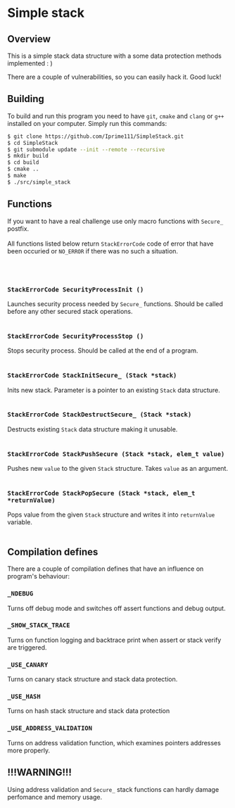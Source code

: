 # Simple stack

## Overview

This is a simple stack data structure with a some data protection methods implemented : )

There are a couple of vulnerabilities, so you can easily hack it. Good luck!

## Building

To build and run this program you need to have `git`, `cmake` and `clang` or `g++` installed on your computer. Simply run this commands:

``` bash
$ git clone https://github.com/Iprime111/SimpleStack.git
$ cd SimpleStack
$ git submodule update --init --remote --recursive
$ mkdir build
$ cd build
$ cmake ..
$ make
$ ./src/simple_stack
```
## Functions
If you want to have a real challenge use only macro functions with `Secure_` postfix.<br /><br />
All functions listed below return `StackErrorCode` code of error that have been occuried or `NO_ERROR` if there was no such a situation.

<br /><br />

### `StackErrorCode SecurityProcessInit ()`
Launches security process needed by `Secure_` functions. Should be called before any other secured stack operations.
<br /><br />

### `StackErrorCode SecurityProcessStop ()`
Stops security process. Should be called at the end of a program.
<br /><br />

### `StackErrorCode StackInitSecure_ (Stack *stack)`
Inits new stack. Parameter is a pointer to an existing `Stack` data structure.
<br /><br />

### `StackErrorCode StackDestructSecure_ (Stack *stack)`
Destructs existing `Stack` data structure making it unusable.
<br /><br />

### `StackErrorCode StackPushSecure (Stack *stack, elem_t value)`
Pushes new `value` to the given `Stack` structure. Takes `value` as an argument.
<br /><br />

### `StackErrorCode StackPopSecure (Stack *stack, elem_t *returnValue)`
Pops value from the given `Stack` structure and writes it into `returnValue` variable.
<br /><br />

## Compilation defines
There are a couple of compilation defines that have an influence on program's behaviour:
### `_NDEBUG`
Turns off debug mode and switches off assert functions and debug output.

### `_SHOW_STACK_TRACE`
Turns on function logging and backtrace print when assert or stack verify are triggered.

### `_USE_CANARY`
Turns on canary stack structure and stack data protection.

### `_USE_HASH`
Turns on hash stack structure and stack data protection

### `_USE_ADDRESS_VALIDATION`
Turns on address validation function, which examines pointers addresses more properly.

## !!!WARNING!!!
Using address validation and `Secure_` stack functions can hardly damage perfomance and memory usage.


